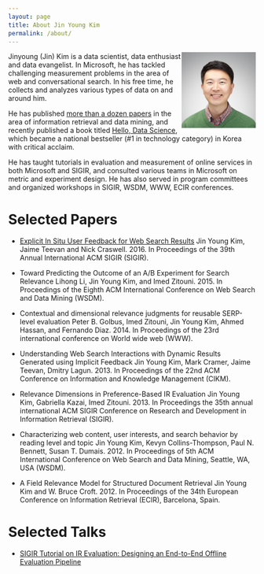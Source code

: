 ```yaml
---
layout: page
title: About Jin Young Kim
permalink: /about/
---
```

<img src='/images/profile_small.png' style='float:right;' width='30%'>

Jinyoung (Jin) Kim is a data scientist, data enthusiast and data evangelist. In Microsoft, he has tackled challenging measurement problems in the area of web and conversational search. In his free time, he collects and analyzes various types of data on and around him.

He has published [more than a dozen papers](https://scholar.google.com/citations?user=SOJ0fy8AAAAJ&hl=en) in the area of information retrieval and data mining, and recently published a book titled [Hello, Data Science](http://www.hellodatascience.com/),  which became a national bestseller (#1 in technology category) in Korea with critical acclaim.

He has taught tutorials in evaluation and measurement of online services in both Microsoft and SIGIR, and consulted various teams in Microsoft on metric and experiment design. He has also served in program committees and organized workshops in SIGIR, WSDM, WWW, ECIR conferences.

# Selected Papers

* [Explicit In Situ User Feedback for Web Search Results](http://dl.acm.org/citation.cfm?id=2914754)
Jin Young Kim, Jaime Teevan and Nick Craswell. 2016. In Proceedings of the 39th Annual International ACM SIGIR (SIGIR).

* Toward Predicting the Outcome of an A/B Experiment for Search Relevance
Lihong Li, Jin Young Kim, and Imed Zitouni. 2015. In Proceedings of the Eighth ACM International Conference on Web Search and Data Mining (WSDM).

* Contextual and dimensional relevance judgments for reusable SERP-level evaluation
Peter B. Golbus, Imed Zitouni, Jin Young Kim, Ahmed Hassan, and Fernando Diaz. 2014. In Proceedings of the 23rd international conference on World wide web (WWW).

* Understanding Web Search Interactions with Dynamic Results Generated using Implicit Feedback
Jin Young Kim, Mark Cramer, Jaime Teevan, Dmitry Lagun. 2013. In Proceedings of the 22nd ACM Conference on Information and Knowledge Management (CIKM).

* Relevance Dimensions in Preference-Based IR Evaluation
Jin Young Kim, Gabriella Kazai, Imed Zitouni. 2013. In Proceedings the 35th annual international ACM SIGIR Conference on Research and Development in Information Retrieval (SIGIR).

* Characterizing web content, user interests, and search behavior by reading level and topic
Jin Young Kim, Kevyn Collins-Thompson, Paul N. Bennett, Susan T. Dumais. 2012. In Proceedings of 5th ACM International Conference on Web Search and Data Mining, Seattle, WA, USA (WSDM).

* A Field Relevance Model for Structured Document Retrieval
Jin Young Kim and W. Bruce Croft. 2012. In Proceedings of the 34th European Conference on Information Retrieval (ECIR), Barcelona, Spain.


# Selected Talks

* [SIGIR Tutorial on IR Evaluation: Designing an End-to-End Offline Evaluation Pipeline](http://www.slideshare.net/lifidea/sigir-tutorial-on-ir-evaluation-designing-an-endtoend-offline-evaluation-pipeline)
